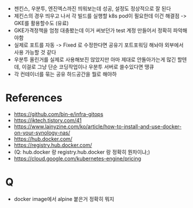 - 젠킨스, 우분투, 엔진엑스까진 띄워보는데 성공, 설정도 정상적으로 잘 된다
- 제킨스의 경우 띄우고 나서 각 빌드를 실행할 k8s pod이 필요한데 이건 해결점 -> GKE를 활용할수도 (유료)
- GKE가격정책을 엄청 대충봤는데 이거 써보던가 test 계정 만들어서 정확히 파악해야함
- 실제로 포트를 자동 -> Fixed 로 수정한다면 공유기 포트포워딩 해놔야 외부에서 사용 가능할 것 같다
- 우분투 올린거를 실제로 사용해보진 않았지만 아마 제대로 안돌아가는게 많긴 할텐데, 이걸로 그냥 단순 코딩작업이나 우분투 서버로 쓸수있다면 땡큐
- 각 컨테이너를 묶는 공유 하드공간을 뭘로 해야하

# References
- https://github.com/bin-e/infra-gitops
- https://jktech.tistory.com/41
- https://www.lainyzine.com/ko/article/how-to-install-and-use-docker-on-your-synology-nas/
- https://hub.docker.com/
- https://registry.hub.docker.com/
- (Q: hub.docker 랑 registry.hub.docker 랑 정확히 뭔차이냐;)
- https://cloud.google.com/kubernetes-engine/pricing

# Q
- docker image에서 alpine 붙은거 정확히 뭐지
